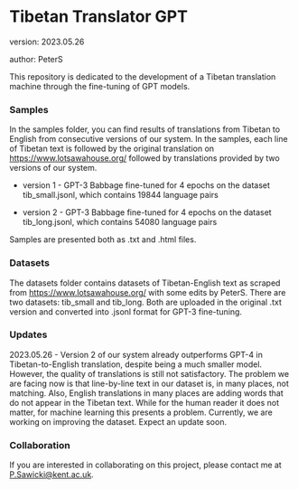# Tibetan Translator GPT

version: 2023.05.26

author: PeterS

This repository is dedicated to the development of a Tibetan translation machine through the fine-tuning of GPT models.

### Samples

In the samples folder, you can find results of translations from Tibetan to English from consecutive versions of our system. In the samples, each line of Tibetan text is followed by the original translation on https://www.lotsawahouse.org/ followed by translations provided by two versions of our system.

* version 1 - GPT-3 Babbage fine-tuned for 4 epochs on the dataset tib_small.jsonl, which contains 19844 language pairs

* version 2 - GPT-3 Babbage fine-tuned for 4 epochs on the dataset tib_long.jsonl, which contains 54080 language pairs

Samples are presented both as .txt and .html files.

### Datasets

The datasets folder contains datasets of Tibetan-English text as scraped from https://www.lotsawahouse.org/ with some edits by PeterS. There are two datasets: tib_small and tib_long. Both are uploaded in the original .txt version and converted into .jsonl format for GPT-3 fine-tuning.

### Updates

2023.05.26 - Version 2 of our system already outperforms GPT-4 in Tibetan-to-English translation, despite being a much smaller model. However, the quality of translations is still not satisfactory. The problem we are facing now is that line-by-line text in our dataset is, in many places, not matching. Also, English translations in many places are adding words that do not appear in the Tibetan text. While for the human reader it does not matter, for machine learning this presents a problem. Currently, we are working on improving the dataset. Expect an update soon.

### Collaboration

If you are interested in collaborating on this project, please contact me at P.Sawicki@kent.ac.uk.
